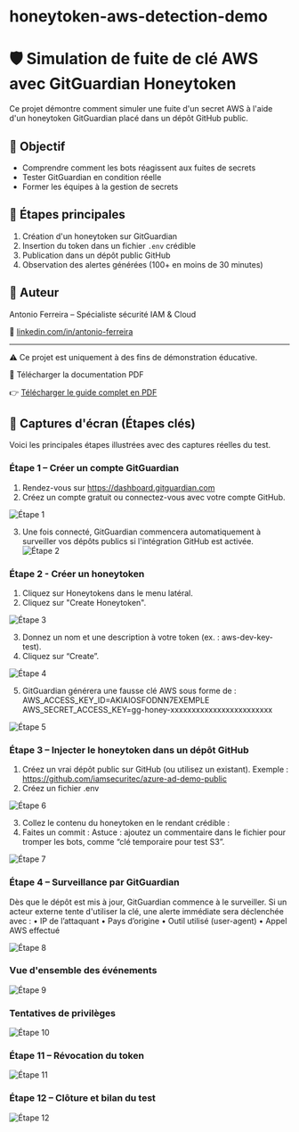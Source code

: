 # honeytoken-aws-detection-demo

# 🛡️ Simulation de fuite de clé AWS avec GitGuardian Honeytoken

Ce projet démontre comment simuler une fuite d'un secret AWS à l'aide d'un honeytoken GitGuardian placé dans un dépôt GitHub public.

## 🎯 Objectif

- Comprendre comment les bots réagissent aux fuites de secrets
- Tester GitGuardian en condition réelle
- Former les équipes à la gestion de secrets

## 🧪 Étapes principales

1. Création d'un honeytoken sur GitGuardian
2. Insertion du token dans un fichier `.env` crédible
3. Publication dans un dépôt public GitHub
4. Observation des alertes générées (100+ en moins de 30 minutes)


## 🧠 Auteur

Antonio Ferreira – Spécialiste sécurité IAM & Cloud

🔗 [linkedin.com/in/antonio-ferreira](https://www.linkedin.com/in/antoniofos/)

---

⚠️ Ce projet est uniquement à des fins de démonstration éducative.

📄 Télécharger la documentation PDF

👉 [Télécharger le guide complet en PDF](docs/Documentation_honeytoken-guide.pdf)

## 📸 Captures d'écran (Étapes clés)

Voici les principales étapes illustrées avec des captures réelles du test.

### Étape 1 – Créer un compte GitGuardian
1.	Rendez-vous sur https://dashboard.gitguardian.com
2.	Créez un compte gratuit ou connectez-vous avec votre compte GitHub.
 
![Étape 1](screenshots/1.png)

3.	Une fois connecté, GitGuardian commencera automatiquement à surveiller vos dépôts publics si l'intégration GitHub est activée.
![Étape 2](screenshots/2.png)

### Étape 2 - Créer un honeytoken
1.	Cliquez sur Honeytokens dans le menu latéral.
2.	Cliquez sur "Create Honeytoken".

![Étape 3](screenshots/3.png)

3.	Donnez un nom et une description à votre token (ex. : aws-dev-key-test).
4.	Cliquez sur “Create”.

![Étape 4](screenshots/4.png)

5. GitGuardian générera une fausse clé AWS sous forme de :
AWS_ACCESS_KEY_ID=AKIAIOSFODNN7EXEMPLE
AWS_SECRET_ACCESS_KEY=gg-honey-xxxxxxxxxxxxxxxxxxxxxxxx

![Étape 5](screenshots/5.png)

### Étape 3 – Injecter le honeytoken dans un dépôt GitHub
1.	Créez un vrai dépôt public sur GitHub (ou utilisez un existant).
Exemple : https://github.com/iamsecuritec/azure-ad-demo-public
2.	Créez un fichier .env 

![Étape 6](screenshots/6.png)

3.	Collez le contenu du honeytoken en le rendant crédible :
4.	Faites un commit :
Astuce : ajoutez un commentaire dans le fichier pour tromper les bots, comme “clé temporaire pour test S3”.

![Étape 7](screenshots/7.png)

### Étape 4 – Surveillance par GitGuardian
Dès que le dépôt est mis à jour, GitGuardian commence à le surveiller.
Si un acteur externe tente d'utiliser la clé, une alerte immédiate sera déclenchée avec :
•	IP de l’attaquant
•	Pays d’origine
•	Outil utilisé (user-agent)
•	Appel AWS effectué

![Étape 8](screenshots/8.png)

### Vue d'ensemble des événements
![Étape 9](screenshots/9.png)

### Tentatives de privilèges
![Étape 10](screenshots/10.png)

### Étape 11 – Révocation du token
![Étape 11](screenshots/11.png)

### Étape 12 – Clôture et bilan du test
![Étape 12](screenshots/12.png)
